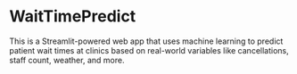 # WaitTimePredict
This is a Streamlit-powered web app that uses machine learning to predict patient wait times at clinics based on real-world variables like cancellations, staff count, weather, and more.
